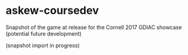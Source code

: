 # askew-coursedev
Snapshot of the game at release for the Cornell 2017 GDIAC showcase (potential future development)

(snapshot import in progress)
